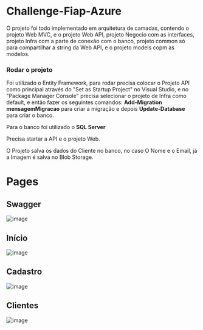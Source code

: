 # Challenge-Fiap-Azure


O projeto foi todo implementado em arquitetura de camadas, contendo o projeto Web MVC, e o projeto Web API, projeto Negocio com as interfaces, projeto Infra com a parte de conexão com o banco, projeto common só para compartilhar a string da Web API, e o projeto models copm as modelos.

### Rodar o projeto

Foi utilizado o Entity Framework, para rodar precisa colocar o Projeto API como principal através do "Set as Startup Project" no Visual Studio, e no "Package Manager Console" precisa
selecionar o projeto de Infra como default, e então fazer os seguintes comandos: **Add-Migration mensagemMigracao** para criar a migração e depois **Update-Database** para criar o banco.

Para o banco foi utilizado o **SQL Server**

Precisa startar a API e o projeto Web.

O Projeto salva os dados do Cliente no banco, no caso O Nome e o Email, já a Imagem é salva no Blob Storage.

# Pages
## Swagger
![image](https://github.com/Renangenito/Challenge-Fiap-Azure/assets/77756047/c4cbef60-8b32-404a-bd79-da658986de80)

## Início
![image](https://github.com/Renangenito/Challenge-Fiap-Azure/assets/77756047/cd5e7191-06c0-417d-9628-5a9c28f5f915)

## Cadastro
![image](https://github.com/Renangenito/Challenge-Fiap-Azure/assets/77756047/46c8a5df-8c52-4031-8331-64dada36bf8b)

## Clientes
![image](https://github.com/Renangenito/Challenge-Fiap-Azure/assets/77756047/b2cea00e-fcc4-4ebd-b84e-aba6003323e3)

